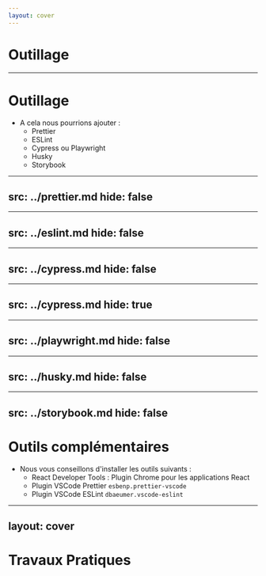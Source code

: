 ```yaml
---
layout: cover
---
```


# Outillage

---


# Outillage

* A cela nous pourrions ajouter :
    * Prettier
    * ESLint
    * Cypress ou Playwright
    * Husky
    * Storybook

---
src: ../prettier.md
hide: false
---

---
src: ../eslint.md
hide: false
---

---
src: ../cypress.md
hide: false
---

---
src: ../cypress.md
hide: true
---

---
src: ../playwright.md
hide: false
---

---
src: ../husky.md
hide: false
---

---
src: ../storybook.md
hide: false
---


# Outils complémentaires

* Nous vous conseillons d'installer les outils suivants :
    * React Developer Tools : Plugin Chrome pour les applications React
    * Plugin VSCode Prettier `esbenp.prettier-vscode`
    * Plugin VSCode ESLint `dbaeumer.vscode-eslint`

---
layout: cover
---

# Travaux Pratiques
